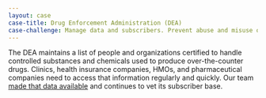 ```yaml
---
layout: case
case-title: Drug Enforcement Administration (DEA)
case-challenge: Manage data and subscribers. Prevent abuse and misuse of controlled substances.
---
```



The DEA maintains a list of people and organizations certified to handle controlled substances and chemicals used to produce over-the-counter drugs. Clinics, health insurance companies, HMOs, and pharmaceutical companies need to access that information regularly and quickly. Our team [made that data available](https://www.ntis.gov/products/dea/) and continues to vet its subscriber base.
